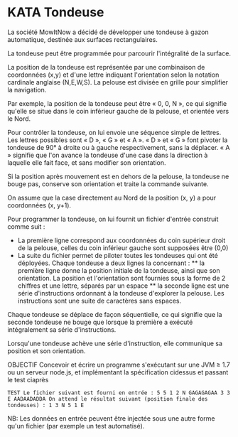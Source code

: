 # KATA Tondeuse

La société MowItNow a décidé de développer une tondeuse à gazon automatique, destinée aux 
surfaces rectangulaires.

La tondeuse peut être programmée pour parcourir l'intégralité de la surface.

La position de la tondeuse est représentée par une combinaison de coordonnées (x,y) et d'une 
lettre  indiquant  l'orientation  selon  la  notation  cardinale  anglaise  (N,E,W,S).  La  pelouse  est 
divisée en grille pour simplifier la navigation. 

Par  exemple,  la  position  de  la  tondeuse  peut  être  « 0,  0,  N »,  ce  qui  signifie  qu'elle  se  situe 
dans le coin inférieur gauche de la pelouse, et orientée vers le Nord.

Pour contrôler la tondeuse, on lui envoie une séquence simple de lettres. Les lettres possibles 
sont « D », « G » et « A ». « D » et « G » font pivoter la tondeuse de 90° à droite ou à gauche 
respectivement, sans la déplacer. « A » signifie que l'on avance la tondeuse d'une case dans la 
direction à laquelle elle fait face, et sans modifier son orientation.

Si  la  position  après  mouvement  est  en  dehors  de  la  pelouse,  la  tondeuse  ne  bouge  pas, 
conserve son orientation et traite la commande suivante. 

On assume que la case directement au Nord de la position (x, y) a pour coordonnées (x, y+1).

Pour programmer la tondeuse, on lui fournit un fichier d'entrée construit comme suit :
* La première ligne correspond aux coordonnées du coin supérieur droit de la pelouse, celles du coin inférieur gauche sont supposées être (0,0)
* La  suite  du  fichier  permet  de  piloter  toutes  les  tondeuses  qui  ont  été  déployées.  Chaque 
tondeuse a deux lignes la concernant :
  ** la première ligne donne la position initiale de la tondeuse, ainsi que son orientation. La 
position et l'orientation sont fournies sous la forme de 2 chiffres et une lettre, séparés 
par un espace
  ** la  seconde  ligne  est  une  série  d'instructions  ordonnant  à  la  tondeuse  d'explorer  la pelouse. Les instructions sont une suite de caractères sans espaces.

Chaque tondeuse se déplace de façon séquentielle, ce qui signifie que la seconde tondeuse ne 
bouge que lorsque la première a exécuté intégralement sa série d'instructions.

Lorsqu'une  tondeuse  achève  une  série  d'instruction,  elle  communique  sa  position  et  son 
orientation.

OBJECTIF
Concevoir  et  écrire  un  programme  s'exécutant  sur  une  JVM  ≥  1.7  ou  un  serveur  node.js,  et 
implémentant la spécification ci­dessus et passant le test ci­après

`TEST
Le fichier suivant est fourni en entrée :
5 5
1 2 N
GAGAGAGAA
3 3 E
AADAADADDA
On attend le résultat suivant (position finale des tondeuses) :
1 3 N
5 1 E`

NB:  Les  données  en  entrée  peuvent  être  injectée  sous  une  autre  forme  qu'un  fichier  (par 
exemple un test automatisé). 
